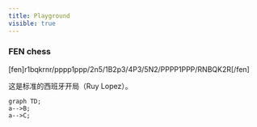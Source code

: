 ```yaml
---
title: Playground
visible: true
---
```


### FEN chess

[fen]r1bqkrnr/pppp1ppp/2n5/1B2p3/4P3/5N2/PPPP1PPP/RNBQK2R[/fen]

这是标准的西班牙开局（Ruy Lopez）。

```mermaid
graph TD;
a-->B;
a-->C;
```